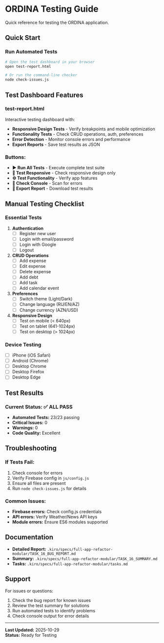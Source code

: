 # ORDINA Testing Guide

Quick reference for testing the ORDINA application.

## Quick Start

### Run Automated Tests
```bash
# Open the test dashboard in your browser
open test-report.html

# Or run the command-line checker
node check-issues.js
```

## Test Dashboard Features

### test-report.html
Interactive testing dashboard with:
- **Responsive Design Tests** - Verify breakpoints and mobile optimization
- **Functionality Tests** - Check CRUD operations, auth, preferences
- **Error Detection** - Monitor console errors and performance
- **Export Reports** - Save test results as JSON

### Buttons:
- **▶️ Run All Tests** - Execute complete test suite
- **📱 Test Responsive** - Check responsive design only
- **⚙️ Test Functionality** - Verify app features
- **🐛 Check Console** - Scan for errors
- **📄 Export Report** - Download test results

## Manual Testing Checklist

### Essential Tests
1. **Authentication**
   - [ ] Register new user
   - [ ] Login with email/password
   - [ ] Login with Google
   - [ ] Logout

2. **CRUD Operations**
   - [ ] Add expense
   - [ ] Edit expense
   - [ ] Delete expense
   - [ ] Add debt
   - [ ] Add task
   - [ ] Add calendar event

3. **Preferences**
   - [ ] Switch theme (Light/Dark)
   - [ ] Change language (RU/EN/AZ)
   - [ ] Change currency (AZN/USD)

4. **Responsive Design**
   - [ ] Test on mobile (< 640px)
   - [ ] Test on tablet (641-1024px)
   - [ ] Test on desktop (> 1024px)

### Device Testing
- [ ] iPhone (iOS Safari)
- [ ] Android (Chrome)
- [ ] Desktop Chrome
- [ ] Desktop Firefox
- [ ] Desktop Edge

## Test Results

### Current Status: ✅ ALL PASS
- **Automated Tests:** 23/23 passing
- **Critical Issues:** 0
- **Warnings:** 0
- **Code Quality:** Excellent

## Troubleshooting

### If Tests Fail:
1. Check console for errors
2. Verify Firebase config in `js/config.js`
3. Ensure all files are present
4. Run `node check-issues.js` for details

### Common Issues:
- **Firebase errors:** Check config.js credentials
- **API errors:** Verify Weather/News API keys
- **Module errors:** Ensure ES6 modules supported

## Documentation

- **Detailed Report:** `.kiro/specs/full-app-refactor-modular/TASK_16_BUG_REPORT.md`
- **Summary:** `.kiro/specs/full-app-refactor-modular/TASK_16_SUMMARY.md`
- **Tasks:** `.kiro/specs/full-app-refactor-modular/tasks.md`

## Support

For issues or questions:
1. Check the bug report for known issues
2. Review the test summary for solutions
3. Run automated tests to identify problems
4. Check console output for error details

---

**Last Updated:** 2025-10-29  
**Status:** Ready for Testing
